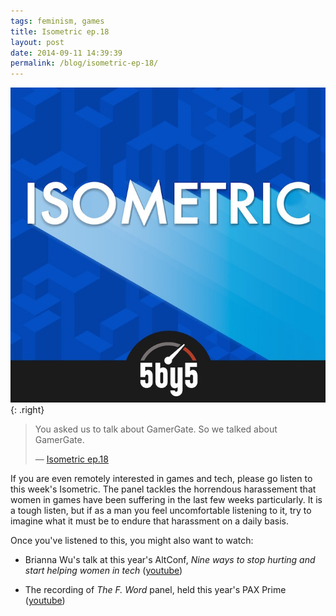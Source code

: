 ```yaml
---
tags: feminism, games
title: Isometric ep.18
layout: post
date: 2014-09-11 14:39:39
permalink: /blog/isometric-ep-18/
---
```


![isometric cover][1]{: .right}

> You asked us to talk about GamerGate. So we talked about GamerGate.
>
> — [Isometric ep.18][2]

If you are even remotely interested in games and tech, please go listen to this week's Isometric. The panel tackles the horrendous harassement that women in games have been suffering in the last few weeks particularly. It is a tough listen, but if as a man you feel uncomfortable listening to it, try to imagine what it must be to endure that harassment on a daily basis.

Once you've listened to this, you might also want to watch:

* Brianna Wu's talk at this year's AltConf, _Nine ways to stop hurting and start helping women in tech_ ([youtube](http://youtube.com/watch?v=XGqmneujHYY))

* The recording of _The F. Word_ panel, held this year's PAX Prime ([youtube](http://youtube.com/watch?v=3M4ay9d9758))

[1]: /static/media/2014/09/img-1410442156079-raw.jpg
[2]: http://5by5.tv/isometric/18